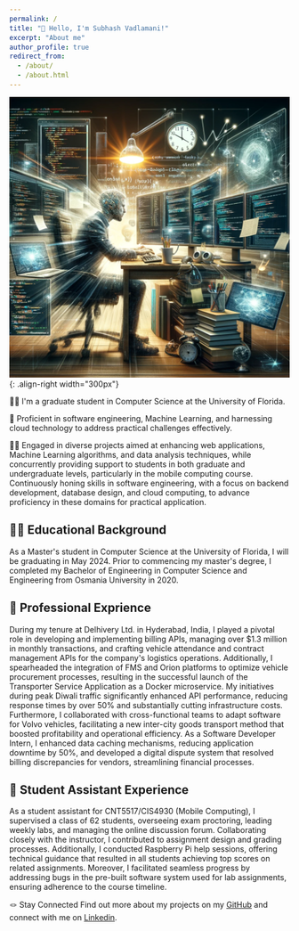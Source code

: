 ```yaml
---
permalink: /
title: "👋 Hello, I'm Subhash Vadlamani!"
excerpt: "About me"
author_profile: true
redirect_from: 
  - /about/
  - /about.html
---
```



![Intro Pic](/images/intro_image.webp){: .align-right width="300px"}

👨‍💻 I'm a graduate student in Computer Science at the University of Florida.

🥷 Proficient in software engineering, Machine Learning, and harnessing cloud technology to address practical challenges effectively.

👨‍🏫 Engaged in diverse projects aimed at enhancing web applications, Machine Learning algorithms, and data analysis techniques, while concurrently providing support to students in both graduate and undergraduate levels, particularly in the mobile computing course. Continuously honing skills in software engineering, with a focus on backend development, database design, and cloud computing, to advance proficiency in these domains for practical application.

## 👨‍🎓 Educational Background
As a Master's student in Computer Science at the University of Florida, I will be graduating in May 2024. Prior to commencing my master's degree, I completed my Bachelor of Engineering in Computer Science and Engineering from Osmania University in 2020.

## 👔 Professional Exprience
During my tenure at Delhivery Ltd. in Hyderabad, India, I played a pivotal role in developing and implementing billing APIs, managing over $1.3 million in monthly transactions, and crafting vehicle attendance and contract management APIs for the company's logistics operations. Additionally, I spearheaded the integration of FMS and Orion platforms to optimize vehicle procurement processes, resulting in the successful launch of the Transporter Service Application as a Docker microservice. My initiatives during peak Diwali traffic significantly enhanced API performance, reducing response times by over 50% and substantially cutting infrastructure costs. Furthermore, I collaborated with cross-functional teams to adapt software for Volvo vehicles, facilitating a new inter-city goods transport method that boosted profitability and operational efficiency. As a Software Developer Intern, I enhanced data caching mechanisms, reducing application downtime by 50%, and developed a digital dispute system that resolved billing discrepancies for vendors, streamlining financial processes.

## 💼 Student Assistant Experience
As a student assistant for CNT5517/CIS4930 (Mobile Computing), I supervised a class of 62 students, overseeing exam proctoring, leading weekly labs, and managing the online discussion forum. Collaborating closely with the instructor, I contributed to assignment design and grading processes. Additionally, I conducted Raspberry Pi help sessions, offering technical guidance that resulted in all students achieving top scores on related assignments. Moreover, I facilitated seamless progress by addressing bugs in the pre-built software system used for lab assignments, ensuring adherence to the course timeline.

🪢 Stay Connected
Find out more about my projects on my [GitHub](https://github.com/subhash-vadlamani) and connect with me on [Linkedin](https://www.linkedin.com/in/vadlamanisubhash/).